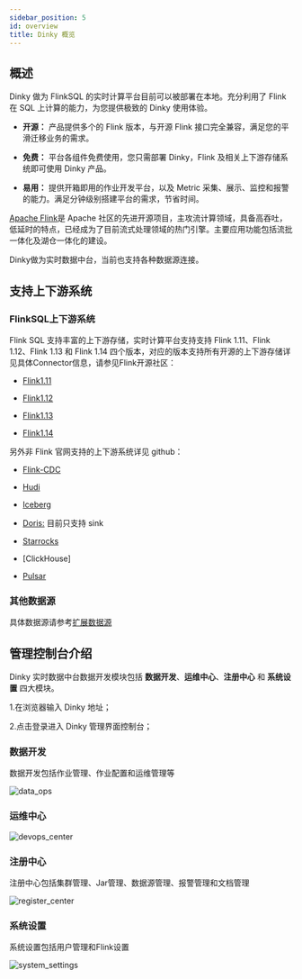 ```yaml
---
sidebar_position: 5
id: overview
title: Dinky 概览
---
```



## 概述

Dinky 做为 FlinkSQL 的实时计算平台目前可以被部署在本地。充分利用了 Flink 在 SQL 上计算的能力，为您提供极致的 Dinky 使用体验。

- **开源：** 产品提供多个的 Flink 版本，与开源 Flink 接口完全兼容，满足您的平滑迁移业务的需求。

- **免费：** 平台各组件免费使用，您只需部署 Dinky，Flink 及相关上下游存储系统即可使用 Dinky 产品。
- **易用：** 提供开箱即用的作业开发平台，以及 Metric 采集、展示、监控和报警的能力。满足分钟级别搭建平台的需求，节省时间。

[Apache Flink](https://github.com/apache/flink)是 Apache 社区的先进开源项目，主攻流计算领域，具备高吞吐，低延时的特点，已经成为了目前流式处理领域的热门引擎。主要应用功能包括流批一体化及湖仓一体化的建设。

Dinky做为实时数据中台，当前也支持各种数据源连接。

## 支持上下游系统

### FlinkSQL上下游系统

Flink SQL 支持丰富的上下游存储，实时计算平台支持支持 Flink 1.11、Flink 1.12、Flink 1.13 和 Flink 1.14 四个版本，对应的版本支持所有开源的上下游存储详见具体Connector信息，请参见Flink开源社区：

- [Flink1.11](https://nightlies.apache.org/flink/flink-docs-release-1.11/dev/table/connectors/)

- [Flink1.12](https://nightlies.apache.org/flink/flink-docs-release-1.12/dev/table/connectors/)
- [Flink1.13](https://nightlies.apache.org/flink/flink-docs-release-1.13/docs/connectors/table/overview/)
- [Flink1.14](https://nightlies.apache.org/flink/flink-docs-release-1.14/docs/connectors/table/overview/)

另外非 Flink 官网支持的上下游系统详见 github：

- [Flink-CDC](https://github.com/ververica/flink-cdc-connectors/releases/)

- [Hudi](https://github.com/apache/hudi/releases)
- [Iceberg](https://github.com/apache/iceberg/releases)
- [Doris:](https://github.com/apache/incubator-doris-flink-connector/tags) 目前只支持 sink
- [Starrocks](https://github.com/StarRocks/flink-connector-starrocks/releases)
- [ClickHouse]
- [Pulsar](https://github.com/streamnative/pulsar-flink/releases)

### 其他数据源

具体数据源请参考[扩展数据源](./extend/function_expansion/datasource.md)

## 管理控制台介绍

Dinky 实时数据中台数据开发模块包括 **数据开发**、**运维中心**、**注册中心** 和 **系统设置** 四大模块。

1.在浏览器输入 Dinky 地址；

2.点击登录进入 Dinky 管理界面控制台；



### 数据开发

数据开发包括作业管理、作业配置和运维管理等

![data_ops](http://www.aiwenmo.com/dinky/docs/zh-CN/dinky_overview/data_ops.png)




### 运维中心

![devops_center](http://www.aiwenmo.com/dinky/docs/zh-CN/dinky_overview/devops_center.png)


### 注册中心

注册中心包括集群管理、Jar管理、数据源管理、报警管理和文档管理

![register_center](http://www.aiwenmo.com/dinky/docs/zh-CN/dinky_overview/register_center.png)




### 系统设置

系统设置包括用户管理和Flink设置

![system_settings](http://www.aiwenmo.com/dinky/docs/zh-CN/dinky_overview/system_settings.png)

